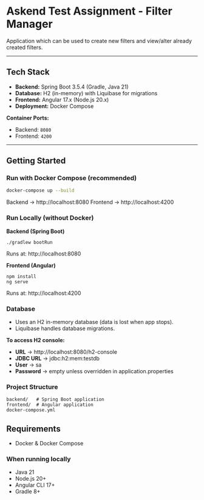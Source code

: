 # Askend Test Assignment - Filter Manager

Application which can be used to create new filters and view/alter already created filters.

---

## Tech Stack

- **Backend:** Spring Boot 3.5.4 (Gradle, Java 21)  
- **Database:** H2 (in-memory) with Liquibase for migrations  
- **Frontend:** Angular 17.x (Node.js 20.x)  
- **Deployment:** Docker Compose  

**Container Ports:**  
- Backend: `8080`  
- Frontend: `4200`  

---

## Getting Started

### Run with Docker Compose (recommended)

```bash
docker-compose up --build
```

Backend → http://localhost:8080
Frontend → http://localhost:4200

### Run Locally (without Docker)
**Backend (Spring Boot)**
```
./gradlew bootRun
```

Runs at: http://localhost:8080

**Frontend (Angular)**
```
npm install
ng serve
```

Runs at: http://localhost:4200

### Database

- Uses an H2 in-memory database (data is lost when app stops).
- Liquibase handles database migrations.

**To access H2 console:**

- **URL** → http://localhost:8080/h2-console
- **JDBC URL** → jdbc:h2:mem:testdb
- **User** → sa
- **Password** → empty unless overridden in application.properties

### Project Structure
```
backend/   # Spring Boot application
frontend/  # Angular application
docker-compose.yml
```
## Requirements
- Docker & Docker Compose

### When running locally
- Java 21
- Node.js 20+
- Angular CLI 17+
- Gradle 8+

